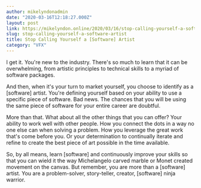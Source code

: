 ```yaml
---
author: mikelyndonadmin
date: "2020-03-16T12:18:27.000Z"
layout: post
link: https://mikelyndon.online/2020/03/16/stop-calling-yourself-a-software-artist/
slug: stop-calling-yourself-a-software-artist
title: Stop Calling Yourself a [Software] Artist
category: "VFX"
---
```


I get it. You're new to the industry. There's so much to learn that it can be overwhelming, from artistic principles to technical skills to a myriad of software packages.

And then, when it's your turn to market yourself, you choose to identify as a [software] artist. You're defining yourself based on your ability to use a specific piece of software. Bad news. The chances that you will be using the same piece of software for your entire career are doubtful.

More than that. What about all the other things that you can offer? Your ability to work well with other people. How you connect the dots in a way no one else can when solving a problem. How you leverage the great work that's come before you. Or your determination to continually iterate and refine to create the best piece of art possible in the time available.

So, by all means, learn [software] and continuously improve your skills so that you can wield it the way Michelangelo carved marble or Monet created movement on the canvas. But remember, you are more than a [software] artist. You are a problem-solver, story-teller, creator, [software] ninja warrior.
